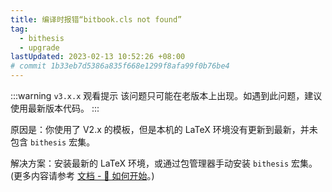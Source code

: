 ```yaml
---
title: 编译时报错“bitbook.cls not found”
tag:
  - bithesis
  - upgrade
lastUpdated: 2023-02-13 10:52:26 +08:00
# commit 1b33eb7d5386a835f668e1299f8afa99f0b76be4
---
```


:::warning `v3.x.x` 观看提示
该问题只可能在老版本上出现。如遇到此问题，建议使用最新版本代码。
:::

原因是：你使用了 V2.x 的模板，但是本机的 LaTeX 环境没有更新到最新，并未包含 `bithesis` 宏集。

解决方案：安装最新的 LaTeX 环境，或通过包管理器手动安装 `bithesis` 宏集。(更多内容请参考 [文档 - 🍌 如何开始](../guide/getting-started.md)。)
